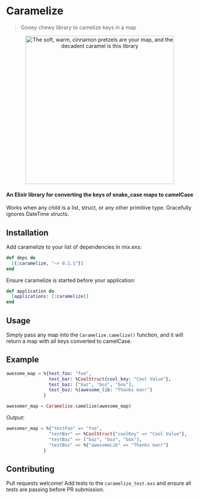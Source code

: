# Caramelize
> Gooey chewy library to camelize keys in a map

<center>
<img src="http://i.imgur.com/LPIHMQA.gif" title="The soft, warm, cinnamon pretzels are your map, and the decadent caramel is this library" height="400">
</center>

#### An Elixir library for converting the keys of snake_case maps to camelCase

Works when any child is a list, struct, or any other primitive type. Gracefully ignores DateTime structs.

## Installation
Add caramelize to your list of dependencies in mix.exs:
```elixir
def deps do
  [{:caramelize, "~> 0.1.1"}]
end
```
Ensure caramelize is started before your application:
``` elixir
def application do
  [applications: [:caramelize]]
end
```

## Usage

Simply pass any map into the `Caramelize.camelize()` function, and it will return a map with all keys converted to camelCase.


## Example

```elixir
awesome_map = %{test_foo: "foo",
                test_bar: %CoolStruct{cool_key: "Cool Value"},
                test_baz: ["baz", "boz", "box"],
                test_boz: %{awesome_lib: "Thanks man!"}
              }

awesomer_map = Caramelize.camelize(awesome_map)

```


*Output:*

```elixir
awesomer_map = %{"testFoo" => "foo",
                "testBar" => %CoolStruct{"coolKey" => "Cool Value"},
                "testBaz" => ["baz", "boz", "box"],
                "testBoz" => %{"awesomeLib" => "Thanks man!"}
              }
```

## Contributing

Pull requests welcome! Add tests to the `caramelize_test.exs` and ensure all tests are passing before PR submission.
